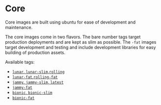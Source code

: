 # Core

Core images are built using ubuntu for ease of development and maintenance.

The core images come in two flavors. The bare number tags target production
deployments and are kept as slim as possible. The `-fat` images target
development and testing and include development libraries for easy building
of production assets.

Available tags:
- [`lunar`, `lunar-slim`,](127178877223.dkr.ecr.us-east-2.amazonaws.com/get-bridge/core:lunar)[`rolling`](127178877223.dkr.ecr.us-east-2.amazonaws.com/get-bridge/core:rolling)
- [`lunar-fat`,](127178877223.dkr.ecr.us-east-2.amazonaws.com/get-bridge/core:lunar-fat)[`rolling-fat`](127178877223.dkr.ecr.us-east-2.amazonaws.com/get-bridge/core:rolling-fat)
- [`jammy`, `jammy-slim`, `latest`](127178877223.dkr.ecr.us-east-2.amazonaws.com/get-bridge/core:jammy)
- [`jammy-fat`](127178877223.dkr.ecr.us-east-2.amazonaws.com/get-bridge/core:jammy-fat)
- [`bionic`, `bionic-slim`](127178877223.dkr.ecr.us-east-2.amazonaws.com/get-bridge/core:bionic)
- [`bionic-fat`](127178877223.dkr.ecr.us-east-2.amazonaws.com/get-bridge/core:bionic-fat)
